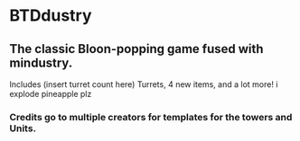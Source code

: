 # BTDdustry
## The classic Bloon-popping game fused with mindustry.
Includes (insert turret count here) Turrets, 4 new items, and a lot more!
i explode pineapple plz
### Credits go to multiple creators for templates for the towers and Units.


